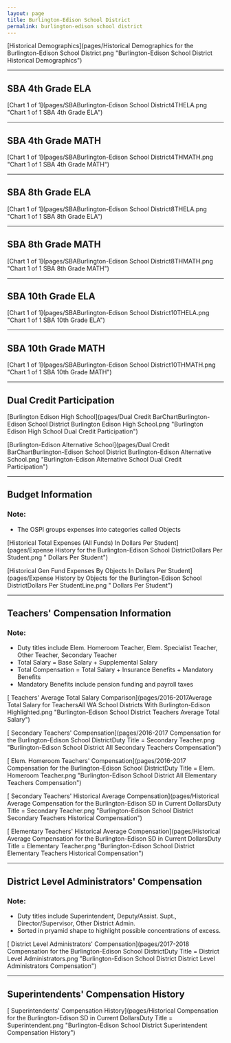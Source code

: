 ```yaml
---
layout: page
title: Burlington-Edison School District
permalink: burlington-edison school district
---
```



[Historical Demographics](pages/Historical Demographics for the Burlington-Edison School District.png "Burlington-Edison School District Historical Demographics")

___

## SBA 4th Grade ELA

[Chart 1 of 1](pages/SBABurlington-Edison School District4THELA.png "Chart 1 of 1 SBA 4th Grade ELA")


___

## SBA 4th Grade MATH

[Chart 1 of 1](pages/SBABurlington-Edison School District4THMATH.png "Chart 1 of 1 SBA 4th Grade MATH")


___

## SBA 8th Grade ELA

[Chart 1 of 1](pages/SBABurlington-Edison School District8THELA.png "Chart 1 of 1 SBA 8th Grade ELA")


___

## SBA 8th Grade MATH

[Chart 1 of 1](pages/SBABurlington-Edison School District8THMATH.png "Chart 1 of 1 SBA 8th Grade MATH")


___

## SBA 10th Grade ELA

[Chart 1 of 1](pages/SBABurlington-Edison School District10THELA.png "Chart 1 of 1 SBA 10th Grade ELA")


___

## SBA 10th Grade MATH

[Chart 1 of 1](pages/SBABurlington-Edison School District10THMATH.png "Chart 1 of 1 SBA 10th Grade MATH")


___

## Dual Credit Participation

[Burlington Edison High School](pages/Dual Credit BarChartBurlington-Edison School District Burlington Edison High School.png "Burlington Edison High School Dual Credit Participation")

[Burlington-Edison Alternative School](pages/Dual Credit BarChartBurlington-Edison School District Burlington-Edison Alternative School.png "Burlington-Edison Alternative School Dual Credit Participation")


___

## Budget Information
### Note:
- The OSPI groups expenses into categories called Objects

[Historical Total Expenses (All Funds) In Dollars Per Student](pages/Expense History for the Burlington-Edison School DistrictDollars Per Student.png " Dollars Per Student")

[Historical Gen Fund Expenses By Objects In Dollars Per Student](pages/Expense History by Objects for the Burlington-Edison School DistrictDollars Per StudentLine.png " Dollars Per Student")


___

## Teachers' Compensation Information
### Note:
- Duty titles include Elem. Homeroom Teacher, Elem. Specialist Teacher, Other Teacher, Secondary Teacher
- Total Salary = Base Salary + Supplemental Salary
- Total Compensation = Total Salary + Insurance Benefits + Mandatory Benefits
- Mandatory Benefits include pension funding and payroll taxes

[ Teachers' Average Total Salary Comparison](pages/2016-2017Average Total Salary for TeachersAll WA School Districts With Burlington-Edison Highlighted.png "Burlington-Edison School District Teachers Average Total Salary")

[ Secondary Teachers' Compensation](pages/2016-2017 Compensation for the Burlington-Edison School DistrictDuty Title = Secondary Teacher.png "Burlington-Edison School District All Secondary Teachers Compensation")

[ Elem. Homeroom Teachers' Compensation](pages/2016-2017 Compensation for the Burlington-Edison School DistrictDuty Title = Elem. Homeroom Teacher.png "Burlington-Edison School District All Elementary Teachers Compensation")

[ Secondary Teachers' Historical Average Compensation](pages/Historical Average Compensation for the Burlington-Edison SD in Current DollarsDuty Title = Secondary Teacher.png "Burlington-Edison School District Secondary Teachers Historical Compensation")

[ Elementary Teachers' Historical Average Compensation](pages/Historical Average Compensation for the Burlington-Edison SD in Current DollarsDuty Title = Elementary Teacher.png "Burlington-Edison School District Elementary Teachers Historical Compensation")


___

## District Level Administrators' Compensation

### Note:
- Duty titles include Superintendent, Deputy/Assist. Supt., Director/Supervisor, Other District Admin.
- Sorted in pryamid shape to highlight possible concentrations of excess.

[ District Level Administrators' Compensation](pages/2017-2018 Compensation for the Burlington-Edison School DistrictDuty Title = District Level Administrators.png "Burlington-Edison School District District Level Administrators Compensation")


___

## Superintendents' Compensation History

[ Superintendents' Compensation History](pages/Historical Compensation for the Burlington-Edison SD in Current DollarsDuty Title = Superintendent.png "Burlington-Edison School District Superintendent Compensation History")

